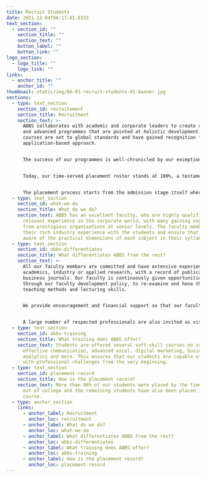 ```yaml
---
title: Recruit Students
date: 2021-12-04T06:17:01.833Z
text_section:
  - section_id: ""
    section_title: ""
    section_text: ""
    button_label: ""
    button_link: ""
logo_section:
  - logo_title: ""
    logo_link: ""
links:
  - anchor_title: ""
    anchor_id: ""
thumbnail: static/img/06-01-recruit-students-01-banner.jpg
sections:
  - type: text_section
    section_id: recruitement
    section_title: Recruitment
    section_text: >-
      ABBS collaborates with academic and corporate leaders to create relevant
      and advanced programmes that are pointed at holistic development. Our
      courses are set to global standards and have gained recognition for their
      application-based approach. 


      The success of our programmes is well-chronicled by our exceptional placement history, with more than 80% of MBA students recruited by the end of their two-year course, and the remainder typically placed by convocation. 


      Today, our time-served placement roster stands at 100%, a testament to our commitment to matching student skill sets with employer expectations. 


      The placement process starts from the admission stage itself where there is a focus on selecting only those students, whose career goals are clear and those who have the right attitude towards completing their postgraduate courses.
  - type: text_section
    section_id: what-we-do
    section_title: What do we do?
    section_text: ABBS has an excellent faculty, who are highly qualified and have
      relevant experience in the corporate world, with many gaining experiences
      from prestigious organisations at senior levels. The faculty members share
      their rich industry experience with the students and ensure that they are
      aware of the practical dimensions of each subject in their syllabus.
  - type: text_section
    section_id: abbs-differentiates
    section_title: What differentiates ABBS from the rest?
    section_text: >-
      All our faculty members are committed and have extensive experience in
      academics, industry or applied research, with a record of publications in
      business journals. Our faculty is continuously given opportunities,
      through our faculty development policy, to re-examine and hone their
      teaching methods and lecturing skills.  


      We provide encouragement and financial support so that our faculty can attend various national, international seminars and conferences, undertake research, and consultancy assignments, and conduct and participate in various MDPs, EDPs, FDPs, OBPs, etc.  


      A large number of respected professionals are also invited as visiting faculty for several subjects or for delivering guest lectures at regular intervals in specific subjects. Industry visits are also a regular part of our curriculum. Our students specialise in marketing, finance, and human resources.
  - type: text_section
    section_id: abbs-training
    section_title: What training does ABBS offer?
    section_text: Students are offered several soft-skill courses on subjects like
      effective communication, advanced excel, digital marketing, business
      analytics and more. This ensures that our students are capable of dealing
      with professional challenges from the very beginning.
  - type: text_section
    section_id: placement-record
    section_title: How is the placement record?
    section_text: More than 80% of our students were placed by the time they passed
      out of college and the remaining students have also been placed in due
      course.
  - type: anchor_section
    links:
      - anchor_label: Recruitment
        anchor_loc: recruitment
      - anchor_label: What do we do?
        anchor_loc: what-we-do
      - anchor_label: What differentiates ABBS from the rest?
        anchor_loc: abbs-differentiates
      - anchor_label: What training does ABBS offer?
        anchor_loc: abbs-training
      - anchor_label: How is the placement record?
        anchor_loc: placement-record
---
```

